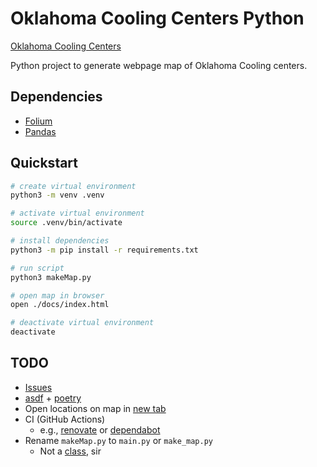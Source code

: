 # Oklahoma Cooling Centers Python

[Oklahoma Cooling Centers](https://alex-code4okc.github.io/oklahoma_cooling_centers_python/)

Python project to generate webpage map of Oklahoma Cooling centers.

## Dependencies
* [Folium](https://github.com/python-visualization/folium)
* [Pandas](https://github.com/pandas-dev/pandas)

## Quickstart
```bash
# create virtual environment
python3 -m venv .venv

# activate virtual environment
source .venv/bin/activate

# install dependencies
python3 -m pip install -r requirements.txt

# run script
python3 makeMap.py

# open map in browser
open ./docs/index.html

# deactivate virtual environment
deactivate
```

## TODO
* [Issues](https://github.com/alex-code4okc/oklahoma_cooling_centers_python/issues)
* [asdf](https://asdf-vm.com/) + [poetry](https://python-poetry.org/)
* Open locations on map in [new tab](https://www.freecodecamp.org/news/how-to-open-a-link-in-a-new-tab/)
* CI (GitHub Actions)
  * e.g., [renovate](https://github.com/marketplace/renovate) or [dependabot](https://github.com/dependabot)
* Rename `makeMap.py` to `main.py` or `make_map.py`
  * Not a [class](https://peps.python.org/pep-0008/#package-and-module-names), sir
